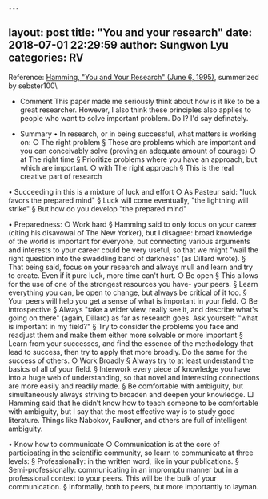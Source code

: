 	---
layout: post
title:  "You and your research"
date:   2018-07-01 22:29:59
author: Sungwon Lyu
categories: RV
---

Reference: [Hamming, "You and Your Research" (June 6, 1995)](https://www.youtube.com/watch?v=a1zDuOPkMSw), summerized by sebster100\\

- Comment
This paper made me seriously think about how is it like to be a great researcher. However, I also think these principles also applies to people who want to solve important problem. Do I? I'd say definately. 

- Summary
• In research, or in being successful, what matters is working on:
    ○ The right problem
        § These are problems which are important and you can conceivably solve (proving an adequate amount of courage)
     ○ at The right time
        § Prioritize problems where you have an approach, but which are important.
     ○ with The right approach
        § This is the real creative part of research

• Succeeding in this is a mixture of luck and effort
     ○ As Pasteur said: "luck favors the prepared mind"
        § Luck will come eventually, "the lightning will strike"
        § But how do you develop "the prepared mind"

• Preparedness:
     ○ Work hard
             § Hamming said to only focus on your career (citing his disavowal of The New Yorker), but I disagree: broad knowledge of the world is important for everyone, but connecting various arguments and interests to your career could be very useful, so that we might "wail the right question into the swaddling band of darkness" (as Dillard wrote).
             § That being said, focus on your research and always mull and learn and try to create. Even if it pure luck, more time can't hurt.
     ○ Be open
             § This allows for the use of one of the strongest resources you have- your peers. 
             § Learn everything you can, be open to change, but always be critical of it too. 
             § Your peers will help you get a sense of what is important in your field.
     ○ Be introspective
             § Always "take a wider view, really see it, and describe what's going on there" (again, Dillard) as far as research goes. Ask yourself: "what is important in my field?"
             § Try to consider the problems you face and readjust them and make them either more solvable or more important
             § Learn from your successes, and find the essence of the methodology that lead to success, then try to apply that more broadly. Do the same for the success of others.
     ○ Work Broadly
             § Always try to at least understand the basics of all of your field.
             § Interwork every piece of knowledge you have into a huge web of understanding, so that novel and interesting connections are more easily and readily made.
             § Be comfortable with ambiguity, but simultaneously always striving to broaden and deepen your knowledge.
            □ Hamming said that he didn’t know how to teach someone to be comfortable with ambiguity, but I say that the most effective way is to study good literature. Things like Nabokov, Faulkner, and others are full of intelligent ambiguity. 

• Know how to communicate
      ○ Communication is at the core of participating in the scientific community, so learn to communicate at three levels:
              § Professionally: in the written word, like in your publications.
              § Semi-professionally: communicating in an impromptu manner but in a professional context to your peers. This will be the bulk of your communication.
              § Informally, both to peers, but more importantly to layman.﻿